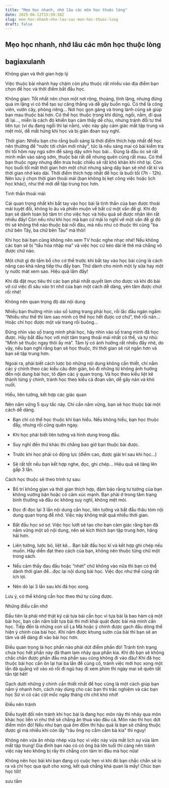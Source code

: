 ```yaml
---
title: "Mẹo học nhanh, nhớ lâu các môn học thuộc lòng"
date: 2025-06-12T15:59:38Z
slug: meo-hoc-nhanh-nho-lau-cac-mon-hoc-thuoc-long
draft: false
---
```


## Mẹo học nhanh, nhớ lâu các môn học thuộc lòng

## bagiaxulanh

Không gian và thời gian hợp lý
 
Việc thuộc bài nhanh hay chậm còn phụ thuộc rất nhiều vào địa điểm bạn chọn để học và thời điểm bắt đầu học.
 
Không gian: Tốt nhất nên chọn một nơi rộng, thoáng, tĩnh lặng, nhưng đừng quá im lặng vì có thể tạo sự căng thẳng và dễ gây buồn ngủ. Có thể là công viên, vườn cây, phòng riêng… Nơi học gọn gàng và trong lành cũng sẽ giúp bạn mau thuộc bài hơn. Có thể học thuộc trong khi đứng, ngồi, nằm, đi qua đi lại…, miễn là cách đó khiến bạn cảm thấy dễ chịu, nhưng tránh đổi tư thế liên tục (ví dụ đang ngồi thì lại nằm), việc này gây cảm giác mất tập trung và mệt mỏi, dễ mất hứng khi học và bị gián đoạn suy nghĩ.
 
Thời gian: Nhiều bạn cho rằng buổi sáng là thời điểm thích hợp nhất để học nên thường để “nước tới chân mới nhảy”, tức là nếu sáng mai có bài kiểm tra thì tối hôm nay ngủ sớm để sáng dậy sớm học bài… Đúng là đầu óc sẽ rất minh mẫn vào sáng sớm, thuộc bài rất dễ nhưng quên cũng rất mau. Có thể bạn thuộc ngay nhưng đến trưa hoặc chiều sẽ rất khó khăn khi nhớ lại. Còn học buổi tối mất thời gian hơn một chút nhưng sáng dậy bạn sẽ nhớ rất kĩ và thời gian nhớ kéo dài. Thời điểm thích hợp nhất để học là buổi tối (7h - 12h). Nên lưu ý chọn thời gian thoải mái (bạn không bị kẹt công việc hoặc lịch học khác), như thế mới dễ tập trung học hơn.
 
 
 
Tinh thần thoải mái:
 
Cái quan trọng nhất khi bắt tay vào học bài là tinh thần của bạn được thoải mái tuyệt đối, không lo âu và phiền muộn về bất cứ một vấn đề gì. Khi đó bạn sẽ dành toàn bộ tâm trí cho việc học và hiệu quả sẽ được nhân lên rất nhiều đấy! Còn nếu như khi học mà bạn cứ mãi lo nghĩ về một vấn đề gì đó thì sẽ không thể nào thuộc bài nổi đâu, mà nếu như có thuộc thì cũng "ba chữ bên Tây, ba chữ bên Tàu" mà thôi!
 
Khi học bài bạn cũng không nên xem TV hoặc nghe nhạc nhé! Nếu không các bạn sẽ bị "tẩu hỏa nhập ma" và việc học cứ kéo dài lê thê mà chẳng vô được chữ nào.
 
Một chút gì đó tẩm bổ cho cơ thể trước khi bắt tay vào học bài cũng là cách nâng cao khả năng tiếp thu đấy bạn. Thử dành cho mình một ly sữa hay một ly nước mát xem sao. Hiệu quả lắm đấy!
 
Khi đã đặt mục tiêu thì các bạn phải nhất quyết làm cho được và khi đó bài vở cứ việc đi sâu vào trí nhớ của bạn một cách dễ dàng, yên tâm được chút rồi nhé!
 
 
Không nên quan trọng độ dài nội dung
 
Nhiều bạn thường nhìn vào số lượng trang phải học, rồi lắc đầu ngán ngẩm: “Nhiều như thế thì làm sao mình có thể học hết được cơ chứ”, thế rồi nản… Hoặc chỉ học được một vài trang rồi buông…
 
Đừng nhìn vào số trang mình phải học, hãy nhìn vào số trang mình đã học được. Hãy bắt đầu học với một tâm trạng thoải mái nhất có thể, và tự nhủ: “Mình sẽ thuộc ngay thôi ấy mà”. Tâm lý có ảnh hưởng rất nhiều đấy nhé, do vậy, nếu bạn nghĩ rằng bạn sẽ học thuộc, thì thời gian sẽ rút ngắn hơn và bạn sẽ tập trung hơn.
 
Ngoài ra, phải biết cách lược bỏ những nội dung không cần thiết, chỉ nắm các ý chính theo các kiểu câu đơn giản, bỏ đi những từ không ảnh hưởng đến nội dung bài học, tô đậm các ý quan trọng. Và học theo kiểu liệt kê thành từng ý chính, tránh học theo kiểu cả đoạn văn, dễ gây nản và khó nuốt.
 
Hiểu, liên tưởng, kết hợp các giác quan
 
Nên nắm vững 5 quy tắc này. Chỉ cần nắm vững, bạn sẽ học thuộc bài một cách dễ dàng.
 
* Bạn chỉ có thể học thuộc khi bạn hiểu. Nếu không hiểu, bạn học thuộc đấy, nhưng rồi cũng quên ngay.
 
* Khi học phải biết liên tưởng và hình dung trong đầu.
 
* Suy nghĩ đến thứ khác thì chẳng bao giờ bạn thuộc bài được.
 
* Trước khi học phải có động lực (điểm cao, được giải trí sau khi học…)
 
* Sẽ rất tốt nếu bạn kết hợp nghe, đọc, ghi chép… Hiệu quả sẽ tăng lên gấp 3 lần.
 
Cách học thuộc sẽ theo trình tự sau:
 
* Bố trí không gian và thời gian thích hợp, đảm bảo rằng tư tưởng của bạn không vướng bận hoặc có cảm xúc mạnh. Bạn phải ở trong tâm trạng bình thường và đầu óc không suy nghĩ, không mệt mỏi.
 
* Đọc đi đọc lại 3 lần nội dung cần học, liên tưởng và bắt đầu thâu tóm nội dung quan trọng để nhớ. Việc này không mất quá nhiều thời gian.
 
* Bắt đầu học sơ sơ. Việc học lướt sẽ tạo cho bạn cảm giác rằng bạn đã nắm vững một số nội dung, nên sẽ kích thích bạn tập trung hơn, hăng hái hơn.
 
* Liên tưởng, lược bỏ, liệt kê… Bạn bắt đầu học kĩ và kết hợp ghi chép nếu muốn. Hãy diễn đạt theo cách của bạn, không nên thuộc từng chữ một trong sách.
 
* Nếu cảm thấy đau đầu hoặc “nhét” chữ không vào nữa thì bạn có thể dành thời gian để…đọc lại nội dung bài học. Việc đọc như thế cũng rất ích lợi.
 
* Nên dò lại 3 lần sau khi đã học xong.
 
Lưu ý, có thể không cần học theo thứ tự cũng được.
 
 
Những điều cần nhớ
 
Đầu tiên là phải nhớ thật kỹ cái tựa bài cần học vì tựa bài là bao hàm cả một bài học, bạn cần nắm bắt tựa bài thì mới khái quát được bài mà mình cần học. Tiếp đến là những con số La Mã hoặc ý chính được gạch đầu dòng thể hiện ý chính của bài học. Khi nắm được khung sườn của bài thì bạn sẽ an tâm và dễ dàng đi vào bài học hơn.
 
Điều quan trọng là học phần nào phải dứt điểm phần đó! Tránh tình trạng chưa học hết phần này đã tham lam nhảy qua phần kia. Khi đó bạn sẽ không chắc chắn được phần đầu mà phần sau cũng không đi vào đâu! Khi đã học thuộc bài học cần ôn lại hai ba lần để củng cố, tránh việc mới học xong một lần đã quẳng vở vào xó rồi đi ngủ hay đi xem phim thì ngày mai sẽ quên tất tần tật hết!
 
Gạch dưới những ý chính cần thiết nhất để học cũng là một cách giúp bạn nắm ý nhanh hơn, cách này dùng cho các bạn thi trắc nghiệm và các bạn học Sử vì có các cột mốc ngày tháng chi chít khó nhớ!
 
Điều nên tránh
 
Điều tuyệt đối nên tránh khi học bài là đang học môn này thì nhảy qua môn khác học liền vì như thế sẽ chẳng ăn thua vào đâu cả. Môn nào thì học dứt điểm môn đó! Nếu như bạn quá ôm đồm thì hậu quả là bạn sẽ chẳng thuộc được gì mà nhiều khi còn lấy "râu ông nọ cắm cằm bà kia" thì nguy!
 
Không nên vừa ăn nhóp nhép vừa học vì việc này vừa mất lịch sự vừa làm mất tập trung! Gia đình bạn nào có có ông bà lớn tuổi thì càng nên tránh việc này kẻo không bị rầy thì chẳng còn tâm trí đâu mà học nữa!
 
Không nên học bài khi bạn đang có cuộc hẹn vì khi đó bạn chắc chắn sẽ lo ra và chỉ học qua quít cho xong, kết quả chẳng khả quan là mấy!
Chúc bạn học tốt!
 
 
sưu tầm